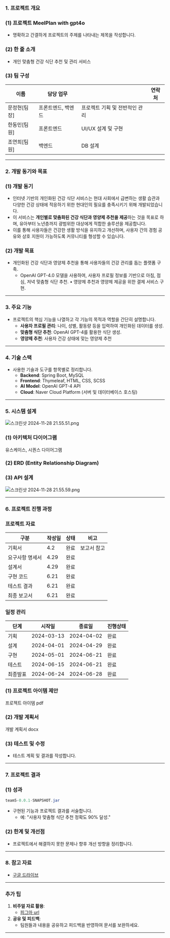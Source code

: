 ### **1. 프로젝트 개요**

### (1) **프로젝트 MeelPlan with gpt4o**

- 명확하고 간결하게 프로젝트의 주제를 나타내는 제목을 작성합니다.

### (2) **한 줄 소개**

- 개인 맞춤형 건강 식단 추천 및 관리 서비스

### (3) **팀 구성**

| 이름 | 담당 업무 |  | 연락처 |
| --- | --- | --- | --- |
| 문정현[팀장] | 프론트엔드, 백엔드 | 프로젝트 기획 및 전반적인 관리 |  |
| 한동민[팀원] | 프론트엔드 | UI/UX 설계 및 구현 |  |
| 조연희[팀원] | 백엔드 | DB 설계 |  |

---

### **2. 개발 동기와 목표**

### (1) **개발 동기**

- 인터넷 기반의 개인화된 건강 식단 서비스는 현대 사회에서 급변하는 생활 습관과 다양한 건강 상태에 적응하기 위한 현대인의 필요를 충족시키기 위해 개발되었습니다.
- 이 서비스는 **개인별로 맞춤화된 건강 식단과 영양제 추천을 제공**하는 것을 목표로 하며, 유아부터 노년층까지 광범위한 대상에게 적합한 솔루션을 제공합니다.
- 이를 통해 사용자들은 건강한 생활 방식을 유지하고 개선하며, 사용자 간의 경험 공유와 상호 지원이 가능하도록 커뮤니티를 형성할 수 있습니다.

### (2) **개발 목표**

- 개인화된 건강 식단과 영양제 추천을 통해 사용자들의 건강 관리를 돕는 플랫폼 구축.
    - OpenAI GPT-4.0 모델을 사용하여, 사용자 프로필 정보를 기반으로 아침, 점심, 저녁 맞춤형 식단 추천.
    • 영양제 추천과 영양제 제공을 위한 결제 서비스 구현.

---

### **3. 주요 기능**

- 프로젝트의 핵심 기능을 나열하고 각 기능의 목적과 역할을 간단히 설명합니다.
    - **사용자 프로필 관리**: 나이, 성별, 활동량 등을 입력하여 개인화된 데이터를 생성.
    - **맞춤형 식단 추천**: OpenAI GPT-4를 활용한 식단 생성.
    - **영양제 추천**: 사용자 건강 상태에 맞는 영양제 추천

---

### **4. 기술 스택**

- 사용한 기술과 도구를 항목별로 정리합니다.
    - **Backend**: Spring Boot, MySQL
    - **Frontend**: Thymeleaf, HTML, CSS, SCSS
    - **AI Model**: OpenAI GPT-4 API
    - **Cloud**: Naver Cloud Platform (서버 및 데이터베이스 호스팅)

---

### **5. 시스템 설계**

![스크린샷 2024-11-28 21.55.51.png](https://prod-files-secure.s3.us-west-2.amazonaws.com/62fb3493-e2b2-4aa2-8bdb-1d84e0715988/1f241c7d-901e-4f69-a4cd-09d812bd5466/%E1%84%89%E1%85%B3%E1%84%8F%E1%85%B3%E1%84%85%E1%85%B5%E1%86%AB%E1%84%89%E1%85%A3%E1%86%BA_2024-11-28_21.55.51.png)

### (1) **아키텍처 다이어그램**

유스케이스, 시퀀스 다이어그램

### (2) **ERD (Entity Relationship Diagram)**

### (3) **API 설계**

![스크린샷 2024-11-28 21.55.59.png](https://prod-files-secure.s3.us-west-2.amazonaws.com/62fb3493-e2b2-4aa2-8bdb-1d84e0715988/976bd472-19e5-4e9e-95a7-06a57be23ab0/%E1%84%89%E1%85%B3%E1%84%8F%E1%85%B3%E1%84%85%E1%85%B5%E1%86%AB%E1%84%89%E1%85%A3%E1%86%BA_2024-11-28_21.55.59.png)

---

### **6. 프로젝트 진행 과정**

### 프로젝트 자료

| 구분 | 작성일 | 상태 | 비고 |
| --- | --- | --- | --- |
| 기획서 | 4.2 | 완료 | 보고서 참고 |
| 요구사항 명세서 | 4.29 | 완료 |  |
| 설계서 | 4.29 | 완료 |  |
| 구현 코드 | 6.21 | 완료 |  |
| 테스트 결과 | 6.21 | 완료 |  |
| 최종 보고서 | 6.21 | 완료 |  |

### 일정 관리

| 단계 | 시작일 | 종료일 | 진행상태 |
| --- | --- | --- | --- |
| 기획 | 2024-03-13 | 2024-04-02 | 완료 |
| 설계 | 2024-04-01 | 2024-04-29 | 완료 |
| 구현 | 2024-05-01 | 2024-06-21 | 완료 |
| 테스트 | 2024-06-15 | 2024-06-21 | 완료 |
| 최종발표 | 2024-06-24 | 2024-06-28 | 완료 |

### (1) 프로젝트 아이템 제안

프로젝트 아이템 pdf

### (2) 개발 계획서

개발 계획서 docx

### (3) **테스트 및 수정**

- 테스트 계획 및 결과를 작성합니다.

---

### **7. 프로젝트 결과**

### (1) **성과**

```java
team5-0.0.1-SNAPSHOT.jar
```

- 구현된 기능과 프로젝트 결과를 서술합니다.
    - 예: "사용자 맞춤형 식단 추천 정확도 90% 달성."

### (2) **한계 및 개선점**

- 프로젝트에서 해결하지 못한 문제나 향후 개선 방향을 정리합니다.

---

### **8. 참고 자료**

- [구글 드라이브](https://drive.google.com/drive/folders/1grnJnsOIPZPQTHHkRxLKA8CMeJpULECV?usp=drive_link)

---

### **추가 팁**

1. **비주얼 자료 활용**:
    - [피그마 url](https://www.figma.com/files/team/1355447708285249940/project/219137301/Team-project?fuid=1253971037652292138)
2. **공유 및 피드백**:
    - 팀원들과 내용을 공유하고 피드백을 반영하여 문서를 보완하세요.

---
